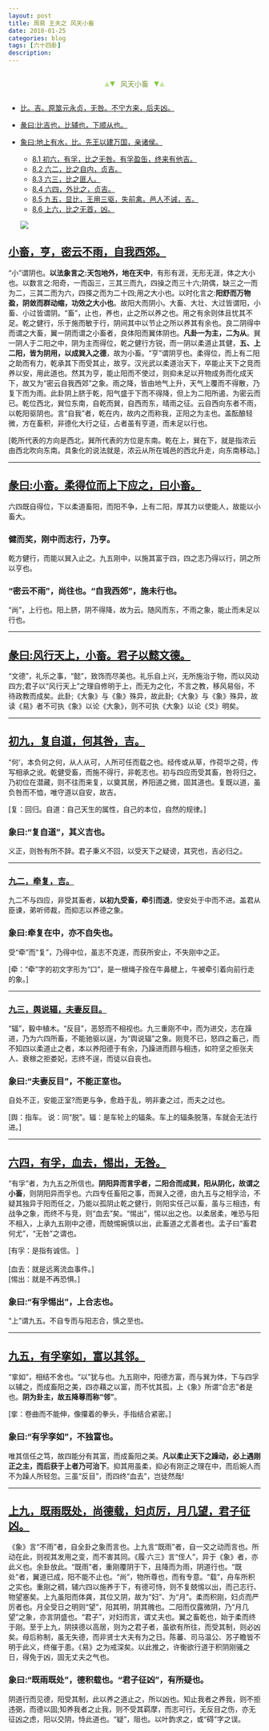 ```yaml
---
layout: post
title: 周易 王夫之 风天小畜
date: 2018-01-25
categories: blog
tags: [六十四卦]
description: 
---
```


<span id = "jump"></span>


<section style="margin: 0px auto; text-align: center;">
    <section class="xhr" style="width: 0px; height: 0px; border-left: 5px solid transparent; border-right: 5px solid transparent; border-bottom: 10px solid rgb(135, 201, 67); display: inline-block; opacity: 0.5; border-top-color: rgb(135, 201, 67);"></section>
    <section class="xhr" style="width: 0px; height: 0px; border-left: 5px solid transparent; border-right: 5px solid transparent; border-top: 10px solid rgb(135, 201, 67); display: inline-block; margin-left: -3px; border-bottom-color: rgb(135, 201, 67);"></section>
    <section style="
margin-left: 0.5em;
display: inline-block;">
        <p>
            <span style="color: rgb(118, 146, 60);">风天小畜</span>
        </p>
    </section>
    <section class="xhr" style="margin-left: 0.5em; width: 0px; height: 0px; border-left: 5px solid transparent; border-right: 5px solid transparent; border-top: 10px solid rgb(135, 201, 67); display: inline-block; border-bottom-color: rgb(135, 201, 67);"></section>
    <section class="xhr" style="width: 0px; height: 0px; border-left: 5px solid transparent; border-right: 5px solid transparent; border-bottom: 10px solid rgb(135, 201, 67); display: inline-block; opacity: 0.5; margin-left: -3px; border-top-color: rgb(135, 201, 67);"></section>
</section>

- [比。吉。原筮元永贞，无咎。不宁方来，后夫凶。](#jump原览元永贞)
- [彖曰:比吉也，比辅也，下顺从也。](#jump比吉也)
- [象曰:地上有水，比。先王以建万国，亲诸侯。](#jump地上有水)
  - [8.1 初六，有孚，比之无咎。有孚盈缶，终来有他吉。](#jump比之无咎)
  - [8.2 六二，比之自内，贞吉。](#jump比之自内)
  - [8.3 六三，比之匪人。](#jump比之匪人)
  - [8.4 六四，外比之，贞吉。](#jump外比之)
  - [8.5 九五，显比，王用三驱，失前禽。邑人不诫，吉。](#jump王用三驱)
  - [8.6 上六，比之无首，凶。](#jump比之无首)
  
  ![](http://www.guoyi360.com/uploads/allimg/130321/1-1303211641524W.jpg)
  
  

<span id = "jump密云不雨"></span>
## [小畜，亨，密云不雨，自我西郊。](#jump)
“小”谓阴也。**以法象言之:天包地外，地在天中**，有形有涯，无形无涯，体之大小也。以数言之:阳奇，一而函三，三其三而九，四操之而三十六;阴偶，缺三之一而为二，三其二而为六，四搽之而为二十四;用之大小也。以时化言之:**阳舒而万物盈，阴敛而群动缩，功效之大小也**。故阳大而阴小。大畜、大壮、大过皆谓阳，小畜、小过皆谓阴。“畜”，止也，养也，止之所以养之也。用之有余则体且忧其不足。乾之健行，乐于施而敏于行，阴间其中以节止之所以养其有余也。良二阴得中而谓之大畜，翼一阴而谓之小畜者，良体阳而翼体阴也。**凡卦一为主，二为从**。巽一阴人于二阳之中，阴为主而得位，乾之健行方锐，而一阴以柔道止其健，**五、上二阳，皆为阴用，以成巽入之德**，故为小畜。“亨”谓阴亨也。柔得位，而上有二阳之助而有力，乾承其下而受其止，故亨。汉光武以柔道治天下，卒能止天下之竞而养以安，用此道也。然其为亨，能止阳而不使过，则抑未足以开物成务而化成天下，故又为“密云自我西郊”之象。雨之降，皆由地气上升，天气上覆而不得散，乃复下而为雨。此卦阴上脐于乾，阳气盛于下而不得降，但上为二阳所遏，为密云而已。乾位西北，巽位东南，自乾而巽，自西而东，晴雨之征。云自西向东者不雨，以乾阳驱阴也。言“自我”者，乾在内，故内之而称我，正阳之为主也。盖酝酿轻微，方在畜积，非德化大行之征，占者虽有亨道，而未足以行也。


[乾所代表的方向是西北，巽所代表的方位是东南。乾在上，巽在下，就是指浓云由西北吹向东南。具象化的说法就是，浓云从所在城邑的西北升走，向东南移动。]

----

<span id = "jump柔得位而上下应之"></span>
## [彖曰:小畜。柔得位而上下应之，曰小畜。](#jump)
六四既自得位，下以柔道畜阳，而阳不争，上有二阳，厚其力以使能人，故能以小畜大。

### 健而奖，刚中而志行，乃亨。
乾方健行，而能以巽入止之。九五刚中，以施其富于四，四之志乃得以行，阴之所以亨也。

### “密云不雨”，尚往也。“自我西郊”，施未行也。
 “尚”，上行也。阳上脐，阴不得降，故为云。随风而东，不雨之象，能止而未足以行也。

----

<span id = "jump风行天上"></span>
## [彖曰:风行天上，小畜。君子以懿文德。](#jump)
“文德”，礼乐之事，“懿”，致饰而尽美也。礼乐自上兴，无所施治于物，而以风动四方;君子以“风行天上”之理自修明于上，而无为之化，不言之教，移风易俗，不待政教而成矣。此卦;《大象》与《象》殊异，故此卦;《大象》与《象》殊异，故读《易》者不可执《象》以论《大象》，则不可执《大象》以论《爻》明矣。

  
----

<span id = "jump复自道"></span>
## [初九，复自道，何其咎，吉。](#jump)
“何’，本负何之何，从人从可，人所可任而载之也。经传或从草，作荷华之荷，传写相承之讹。乾健受畜，而施不得行，非乾志也。初与四应而受其畜，咎将归之。乃初位在潜藏，则不往而来复，以奠其居，养阳道之微，固其道也。复既以道，虽负咎而不恤，唯守道以自安，故吉。
 
[复：回归。自道：自己天生的属性，自己的本位，自然的规律。] 
 
### 象曰:“复自道”，其义吉也。
义正，则咎有所不辞。君子秉义不回，以受天下之疑谤，其究也，吉必归之。

----

<span id = "jump牵复"></span>
### [九二，牵复，吉。](#jump)
九二不与四应，非受其畜者，**以初九受畜，牵引而退**，使安处于中而不进。盖君从臣谏，弟听师裁，而抑志以养德之象。

### 象曰:牵复在中，亦不自失也。
受“牵”而“复”，乃得中位，虽志不克遂，而获所安止，不失刚中之正。


[牵：“牵”字的初文字形为“口”，是一根绳子拴在牛鼻楗上，牛被牵引着向前行走的象。]

----

<span id = "jump典说辐"></span>
### [九三，舆说辐，夫妻反目。](#jump)    
“辐”，毅中植木。“反目”，恶怒而不相视也。九三重刚不中，而为进交，志在躁进，乃为六四所畜，不能驰驱以逞，为“舆说辐”之象。刚竞不已，怒四之畜己，而不知四以柔道止之者，本以养阳德于有余，乃躁进而顾与相违，如符坚之拒张夫人、衰稼之拒娄妃，志终不逞，而徒以自丧也。

### 象曰:“夫妻反目”，不能正室也。
自处不正，安能正室?而更与争，愈趋于乱，明非妻之过，而夫之过也。


[舆：指车。 说：同“脱”。辐：是车轮上的辐条。车上的辐条脱落，车就会无法行进。]

----

<span id = "jump血去"></span>
## [六四，有孚，血去，惕出，无咎。](#jump) 
“有孚”者，为九五之所信也。**阴阳异而言孚者，二阳合而成巽，阳从阴化，故谓之小畜**，则阴阳异而孚也。六四专任畜阳之事，而巽入之德，由九五与之相孚洽，不疑其独异于阳而任之，乃能以孤阴止乾之健行，则阳实任己以畜，虽与三相违，有战争之象，而终不与竞，则“血去”矣。“惕出”，惕以出之也。以柔居柔，唯恐与阳不相入，上承九五刚中之德，而兢惕婉慎以出，此畜道之尤善者也。孟子曰“畜君何尤”，“无咎”之谓也。    
 
 
[有孚：是指有诚信。 ]<br>  
[血去：就是远离流血事件。]<br> 
[惕出：就是不再恐惧。] 

 ### 象曰:“有孚惕出”，上合志也。
 “上”谓九五。不自专而与阳志合，慎之至也。

----

<span id = "jump有孚挛如"></span>
## [九五，有孚挛如，富以其邻。](#jump)     
“挛如”，相结不舍也。“以”犹与也。九五刚中，阳德方富，而与巽为体，下与四孚以辅之，而成畜阳之美，四亦藉之以富，而不忧其孤，上《象》所谓“合志”者是也。**阴为卦主，故五降尊而称“邻”**。


[挛：卷曲而不能伸，像攥着的拳头，手指结合紧密。]


### 象曰:“有孚孪如”，不独富也。
唯其信任之笃，故四能分有其富，而成畜阳之美。**凡以柔止天下之躁动，必上遇刚正之主，而后获于上者乃可治下**。抑其用虽柔，抑必有刚正之理在中，而后婉人而不为躁人所轻忽。三虽“反目”，而四终“血去”，岂徒然哉!

----

<span id = "jump既雨既处"></span>
## [上九，既雨既处，尚德载，妇贞厉，月几望，君子征凶。](#jump)
《象》言“不雨”者，自全卦之象而言也。上九言“既雨”者，自一交之动而言也。所动在此，则视其发用之变，而不害其同。《履·六三》言“侄人”，异于《象》者，亦此义也。余卦放此。“既雨”者，重刚覆阴于下，且降而为雨，阴道行也。“既处”者，翼道已成，阳不能不止也。“尚”，物所尊也，而有专意。“载”，舟车所积之实也。重刚之稠，辅六四以施养于下，有德可恃，则不复兢惕以出，而己志行、物望塞矣。上九虽阳而体龚，其位又阴，故为“妇”、为“月”。柔而积刚，妇贞而严厉者也。月全受日之明则“望”，阳其明，阴其魄也。二阳而仅露微阴，乃“月几望”之象，亦言阴盛也。“君子”，对妇而言，谓丈夫也。翼之畜乾也，始于柔而终于刚。至于上九，阴挟德以高居，则为之君子者，虽欲有所往，而受其制，则必凶矣。母后称制，虽无失德，而非贤士大夫有为之日。陈蕃、司马温公、苏子瞻皆不明于此义，终催于患。《易》之为戒深矣。以此推之，许衡欲行道于积阴刚骚之日，得免于凶，固无丈夫之气也。

### 象曰:“既雨既处”，德积载也。“君子征凶”，有所疑也。
阴道行而见德，阳受其制，此以养之道止之，所以凶也。知止我者之养我，则不拒违弼，而德以固;知养我者之止我，则不受其羁摩，而志可行。无反目之伤，亦无征凶之虑，阳以交阴，恃此道也。“疑”，阻也。以叶韵求之，或“碍”字之误。



  
  
  
  
  
  
  
  
  
  
  
  
